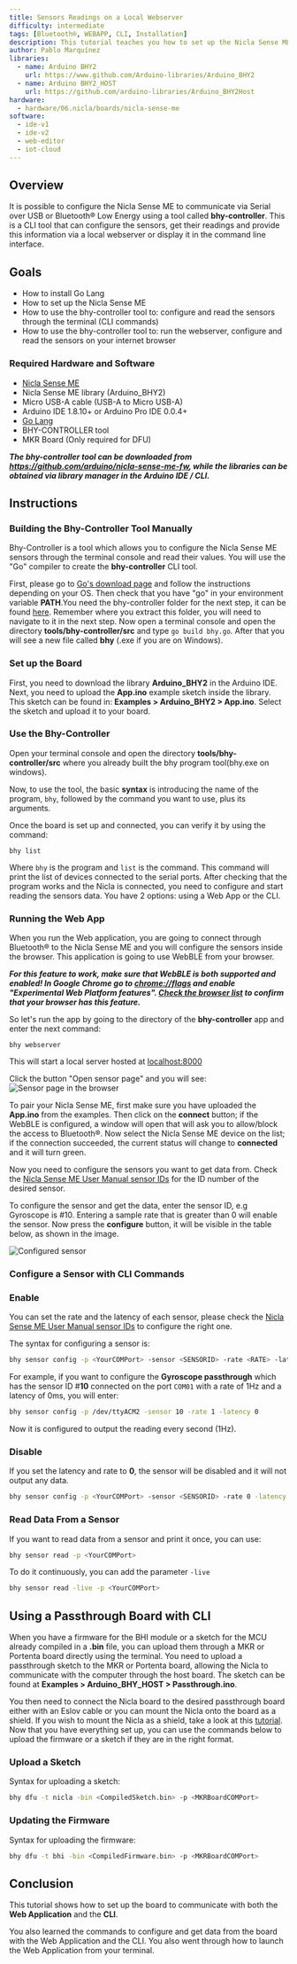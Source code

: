 ```yaml
---
title: Sensors Readings on a Local Webserver
difficulty: intermediate
tags: [Bluetooth®, WEBAPP, CLI, Installation]
description: This tutorial teaches you how to set up the Nicla Sense ME and your computer to use the already built tool to get data and configure the board using a CLI app.
author: Pablo Marquínez
libraries:
  - name: Arduino BHY2
    url: https://www.github.com/Arduino-libraries/Arduino_BHY2
  - name: Arduino BHY2_HOST
    url: https://github.com/arduino-libraries/Arduino_BHY2Host
hardware:
  - hardware/06.nicla/boards/nicla-sense-me
software:
  - ide-v1
  - ide-v2
  - web-editor
  - iot-cloud
---
```


## Overview
It is possible to configure the Nicla Sense ME to communicate via Serial over USB or Bluetooth® Low Energy using a tool called **bhy-controller**. This is a CLI tool that can configure the sensors, get their readings and provide this information via a local webserver or display it in the command line interface.

## Goals

- How to install Go Lang
- How to set up the Nicla Sense ME
- How to use the bhy-controller tool to: configure and read the sensors through the terminal (CLI commands)
- How to use the bhy-controller tool to: run the webserver, configure and read the sensors on your internet browser

### Required Hardware and Software

- [Nicla Sense ME](https://store.arduino.cc/nicla-sense-me)
- Nicla Sense ME library (Arduino_BHY2)
- Micro USB-A cable (USB-A to Micro USB-A)
- Arduino IDE 1.8.10+  or Arduino Pro IDE 0.0.4+
- [Go Lang](https://golang.org/)
- BHY-CONTROLLER tool
- MKR Board (Only required for DFU)

***The bhy-controller tool can be downloaded from https://github.com/arduino/nicla-sense-me-fw, while the libraries can be obtained via library manager in the Arduino IDE / CLI.***

## Instructions

### Building the Bhy-Controller Tool Manually

Bhy-Controller is a tool which allows you to configure the Nicla Sense ME sensors through the terminal console and read their values. You will use the "Go" compiler to create the **bhy-controller** CLI tool.

First, please go to [Go's download page](https://golang.org/dl/) and follow the instructions depending on your OS. Then check that you have "go" in your environment variable **PATH**.You need the bhy-controller folder for the next step, it can be found [here](https://github.com/arduino/nicla-sense-me-fw). Remember where you extract this folder, you will need to navigate to it in the next step. Now open a terminal console and open the directory **tools/bhy-controller/src** and type `go build bhy.go`. After that you will see a new file called **bhy** (.exe if you are on Windows).


### Set up the Board

First, you need to download the library **Arduino_BHY2** in the Arduino IDE. Next, you need to upload the **App.ino** example sketch inside the library. This sketch can be found in: **Examples > Arduino_BHY2 > App.ino**. Select the sketch and upload it to your board.

### Use the Bhy-Controller

Open your terminal console and open the directory **tools/bhy-controller/src** where you already built the bhy program tool(bhy.exe on windows).

Now, to use the tool, the basic **syntax** is introducing the name of the program, `bhy`, followed by the command you want to use, plus its arguments.

Once the board is set up and connected, you can verify it by using the command:

```arduino
bhy list
```

Where `bhy` is the program and `list` is the command. This command will print the list of devices connected to the serial ports. After checking that the program works and the Nicla is connected, you need to configure and start reading the sensors data. You have 2 options: using a Web App or the CLI.

### Running the Web App

When you run the Web application, you are going to connect through Bluetooth® to the Nicla Sense ME and you will configure the sensors inside the browser. This application is going to use WebBLE from your browser.

***For this feature to work, make sure that WebBLE is both supported and enabled! In Google Chrome go to [chrome://flags](chrome://flags) and enable "Experimental Web Platform features". [Check the browser list](https://developer.mozilla.org/en-US/docs/Web/API/Web_Bluetooth_API#browser_compatibility) to confirm that your browser has this feature.***

So let's run the app by going to the directory of the **bhy-controller** app and enter the next command:

```arduino
bhy webserver
```

This will start a local server hosted at [localhost:8000](localhost:8000)

Click the button "Open sensor page" and you will see:
![Sensor page in the browser](assets/web-ble-unpaired.png)

To pair your Nicla Sense ME, first make sure you have uploaded the **App.ino** from the examples. Then click on the **connect** button; if the WebBLE is configured, a window will open that will ask you to allow/block the access to Bluetooth®. Now select the Nicla Sense ME device on the list; if the connection succeeded, the current status will change to **connected** and it will turn green.

Now you need to configure the sensors you want to get data from. Check the [Nicla Sense ME User Manual sensor IDs](https://docs.arduino.cc/tutorials/nicla-sense-me/cheat-sheet#sensor-ids) for the ID number of the desired sensor.

To configure the sensor and get the data, enter the sensor ID, e.g Gyroscope is #10. Entering a sample rate that is greater than 0 will enable the sensor. Now press the **configure** button, it will be visible in the table below, as shown in the image.

![Configured sensor](assets/web-ble-configured.png)

### Configure a Sensor with CLI Commands

### Enable
You can set the rate and the latency of each sensor, please check the [Nicla Sense ME User Manual sensor IDs](https://docs.arduino.cc/tutorials/nicla-sense-me/cheat-sheet#sensor-ids) to configure the right one.

The syntax for configuring a sensor is:

```bash
bhy sensor config -p <YourCOMPort> -sensor <SENSORID> -rate <RATE> -latency <LATENCY>
```

For example, if you want to configure the **Gyroscope passthrough** which has the sensor ID #**10** connected on the port `COM01` with a rate of 1Hz and a latency of 0ms, you will enter:

```bash
bhy sensor config -p /dev/ttyACM2 -sensor 10 -rate 1 -latency 0
```

Now it is configured to output the reading every second (1Hz).

### Disable
If you set the latency and rate to **0**, the sensor will be disabled and it will not output any data.

```bash
bhy sensor config -p <YourCOMPort> -sensor <SENSORID> -rate 0 -latency 0
```

### Read Data From a Sensor
If you want to read data from a sensor and print it once, you can use:

```bash
bhy sensor read -p <YourCOMPort>
```

To do it continuously, you can add the parameter `-live`

```bash
bhy sensor read -live -p <YourCOMPort>
```

## Using a Passthrough Board with CLI
When you have a firmware for the BHI module or a sketch for the MCU already compiled in a **.bin** file, you can upload them through a MKR or Portenta board directly using the terminal. You need to upload a passthrough sketch to the MKR or Portenta board, allowing the Nicla to communicate with the computer through the host board. The sketch can be found at **Examples > Arduino_BHY_HOST > Passthrough.ino**.

You then need to connect the Nicla board to the desired passthrough board either with an Eslov cable or you can mount the Nicla onto the board as a shield. If you wish to mount the Nicla as a shield, take a look at this [tutorial](./use-as-mkr-shield). Now that you have everything set up, you can use the commands below to upload the firmware or a sketch if they are in the right format.

### Upload a Sketch
Syntax for uploading a sketch:

```bash
bhy dfu -t nicla -bin <CompiledSketch.bin> -p <MKRBoardCOMPort>
```

### Updating the Firmware
Syntax for uploading the firmware:

```bash
bhy dfu -t bhi -bin <CompiledFirmware.bin> -p <MKRBoardCOMPort>
```


## Conclusion

This tutorial shows how to set up the board to communicate with both the **Web Application** and the **CLI**.

You also learned the commands to configure and get data from the board with the Web Application and the CLI. You also went through how to launch the Web Application from your terminal.
